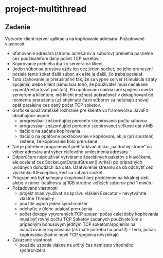 # project-multithread

## Zadanie

Vytvorte klient-server aplikáciu na kopírovanie adresára. Požadované vlastnosti:

- Sťahovanie adresára (stromu adresárov a súborov) prebieha paralelne cez používateľom daný počet TCP soketov.
- Kopírovanie prebieha iba zo servera na klient
- Jeden súbor sa presúva vždy len cez jeden socket, po jeho prenesení posiela tento soket ďalší súbor, ak ešte je ďalší, čo treba posielať
- Toto sťahovanie je prerušiteľné tak, že sa vypne server (simulácia straty spojenia) alebo klient (simulácia toho, že používateľ musí nečakane vypnúť/reštartovať počítač). Po opätovnom nadviazaní spojenia medzi serverom a klientom, má klient možnosť pokračovať v dokopírovaní od momentu prerušenia (už stiahnuté časti súborov sa neťahajú znova) opäť paralelne cez daný počet TCP soketov.
- Grafické používateľské rozhranie pre klienta vo frameworku JavaFX obsahujúce aspoň
  - progressbar znázorňujúci percento skopírovania počtu súborov
  - progressbar znázorňujúci percento skopírovanej veľkosti dát v MB
  - tlačidlo na začatie kopírovania
  - tlačidlo na opätovné pokračovanie v kopírovaní, ak je (pri spustení) zistené, že kopírovanie bolo prerušené
- Nie je potrebné programovať prehľadávač disku „na druhej strane“ na výber adresára ani výber cieľového umiestnenia adresára
- Odporúčam nepoužívať vytváranie špeciálnych paketov s hlavičkami, ale posielať cez Socket.getOutputStream().write() po prípadných úvodných dohodách iba dáta. Uzatvorenie streamu sa dá odchytiť cez výnikmku IOException, keď sa zatvorí socket.
- Program má byť schopný skopírovať bez problémov na lokálnej sieti, alebo v rámci localhostu aj 1GB stredne veľkých súborov pod 1 minútu
- Požadované vlastnosti
  - projekt musí využívať na správu vlákien Executor – nevytvárate vlastné Thread-y
  - použite aspoň jeden synchronizér
  - odchyťte v úlohe udalosť prerušenia
  - počet dokopy vytvorených TCP spojení počas celej doby kopírovania musí byť rovný počtu TCP Soketov zadaných používateľom s prípadným bonusovým jedným TCP soketom/spojením na manažovanie kopírovania (ak máte potrebu ho použiť) – teda, počas kopírovania žiadne nové TCP spojenia nevznikajú
- Zakázané vlastnosti
  - použitie uspatia vlákna na určitý čas namiesto vhodného sychronizéra
